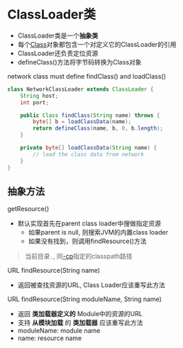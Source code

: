 # ClassLoader类

- ClassLoader类是一个**抽象类**
- 每个[Class](Java_Reflect_Class.md)对象都包含一个对定义它的ClassLoader的引用
- ClassLoader还负责定位资源
- defineClass()方法将字节码转换为Class对象

network class must define findClass() and loadClass()

```java
class NetworkClassLoader extends ClassLoader {
    String host;
    int port;

    public Class findClass(String name) throws {
        byte[] b = loadClassData(name);
        return defineClass(name, b, 0, b.length);
    }

    private byte[] loadClassData(String name) {
        // load the class data from network 
    }
}
```

## 抽象方法

getResource()

- 默认实现首先在parent class loader中搜做指定资源
  - 如果parent is null, 则搜索JVM的内置class loader
  - 如果没有找到，则调用findResource()方法

> 当前目录`.`, 同[-cp](Java_Command_Java.md)指定的classpath路径

URL findResource(String name)

- 返回被查找资源的URL, Class Loader应该重写此方法

URL findResource(String moduleName, String name)

- 返回 **类加载器定义的** Module中的资源的URL
- 支持 **从模块加载** 的 **类加载器** 应该重写此方法
- moduleName: module name
- name: resource name

